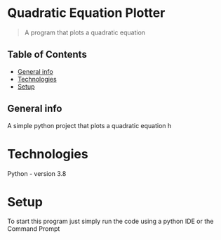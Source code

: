 # Quadratic Equation Plotter
>A program that plots a quadratic equation
## Table of Contents
* [General info](#general-info)
* [Technologies](#technologies)
* [Setup](#setup)

## General info
A simple python project that plots a quadratic equation
h
# Technologies
Python - version 3.8
# Setup
To start this program just simply run the code using a python IDE or the Command Prompt
